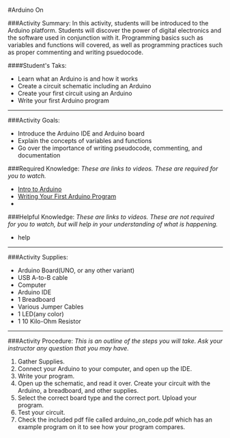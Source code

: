 
#Arduino On

###Activity Summary:
In this activity, students will be introduced to the Arduino platform. Students will discover the power of digital electronics and the software used in conjunction with it. Programming basics such as variables and functions will covered, as well as programming practices such as proper commenting and writing psuedocode.

####Student's Taks:
- Learn what an Arduino is and how it works
- Create a circuit schematic including an Arduino
- Create your first circuit using an Arduino
- Write your first Arduino program

---

###Activity Goals:
- Introduce the Arduino IDE and Arduino board
- Explain the concepts of variables and functions
- Go over the importance of writing pseudocode, commenting, and documentation

###Required Knowledge:
*These are links to videos. These are required for you to watch.*

- [Intro to Arduino](https://www.youtube.com/watch?v=E6KwXYmMiak&index=18&list=PLwO8CTSLTkijrSW6DIFsQxcvjRo5fZ-y5)
- [Writing Your First Arduino Program](https://www.youtube.com/watch?v=fCxzA9_kg6s&list=PLA567CE235D39FA84)
- 

###Helpful Knowledge:
*These are links to videos. These are not required for you to watch, but will help in your understanding of what is happening.*

- help

---

###Activity Supplies:
- Arduino Board(UNO, or any other variant)
- USB A-to-B cable
- Computer
- Arduino IDE
- 1 Breadboard
- Various Jumper Cables
- 1 LED(any color)
- 1 10 Kilo-Ohm Resistor

---

###Activity Procedure:
*This is an outline of the steps you will take. Ask your instructor any question that you may have.*

1. Gather Supplies.
2. Connect your Arduino to your computer, and open up the IDE.
3. Write your program.
4. Open up the schematic, and read it over. Create your circuit with the Arduino, a breadboard, and other supplies.
5. Select the correct board type and the correct port. Upload your program.
6. Test your circuit.
7. Check the included pdf file called arduino_on_code.pdf which has an example program on it to see how your program compares.
